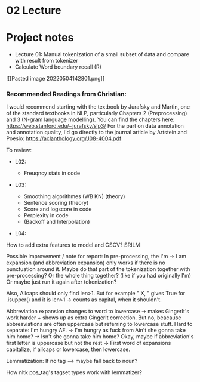 # 02 Lecture



# Project notes

- Lecture 01: Manual tokenization of a small subset of data and compare with result from tokenizer
- Calculate Word boundary recall (R)

![[Pasted image 20220504142801.png]]


### Recommended Readings from Christian:
I would recommend starting with the textbook by Jurafsky and Martin, one of the standard textbooks in NLP, particularly Chapters 2 (Preprocessing) and 3 (N-gram language modelling). You can find the chapters here: https://web.stanford.edu/~jurafsky/slp3/
For the part on data annotation and annotation quality, I'd go directly to the journal article by Artstein and Poesio: https://aclanthology.org/J08-4004.pdf


To review:
- L02:
	- Freuqncy stats in code

- L03:
	- Smoothing algorithmes (WB KN) (theory)
	- Sentence scoring (theory)
	- Score and logscore in code
	- Perplexity in code
	- (Backoff and Interpolation)

- L04:



How to add extra features to model and GSCV?
SRILM



Possible improvement / note for report:  In pre-processing, the I'm -> I am expansion (and abbreviation expansion) only works if there is no punctuation around it. Maybe do that part of the tokenization together with pre-processing? Or the whole thing together? (like if you had originally I'm)
Or maybe just run it again after tokenization?

Also, Allcaps should only find len>1. But for example "   X, " gives True for .isupper() and it is len>1 -> counts as capital, when it shouldn't.

Abbreviation expansion changes to word to lowercase -> makes GingerIt's work harder + shows up as extra GingerIt correction. But no, beacause abbreaviations are often uppercase but referring to lowercase stuff. Hard to separate: I'm hungry AF. -> I'm hungry as fuck from Ain't she gonna take him home? -> Isn't she gonna take him home? Okay, maybe if abbreviation's first letter is uppercase but not the rest -> First word of expansions capitalize, if allcaps or lowercase, then lowercase.

Lemmatization: If no tag --> maybe fall back to noun? 

How nltk pos_tag's tagset types work with lemmatizer?
